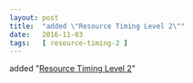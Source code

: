```yaml
---
layout: post
title:  "added \"Resource Timing Level 2\""
date:   2016-11-03
tags:   [ resource-timing-2 ]
---
```


added "[Resource Timing Level 2](/spec/resource-timing-2)"

